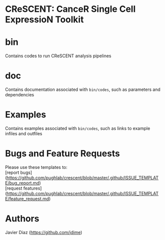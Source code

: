 # CReSCENT: CanceR Single Cell ExpressioN Toolkit


bin
================
Contains codes to run CReSCENT analysis pipelines

doc
================
Contains documentation associated with `bin/codes`, such as parameters and dependencies

Examples
================
Contains examples associated with `bin/codes`, such as links to example infiles and outfiles

Bugs and Feature Requests
================
Please use these templates to: <br />
[report bugs] (https://github.com/pughlab/crescent/blob/master/.github/ISSUE_TEMPLATE/bug_report.md) <br />
[request features] (https://github.com/pughlab/crescent/blob/master/.github/ISSUE_TEMPLATE/feature_request.md)


Authors
================
Javier Diaz (https://github.com/jdime)
